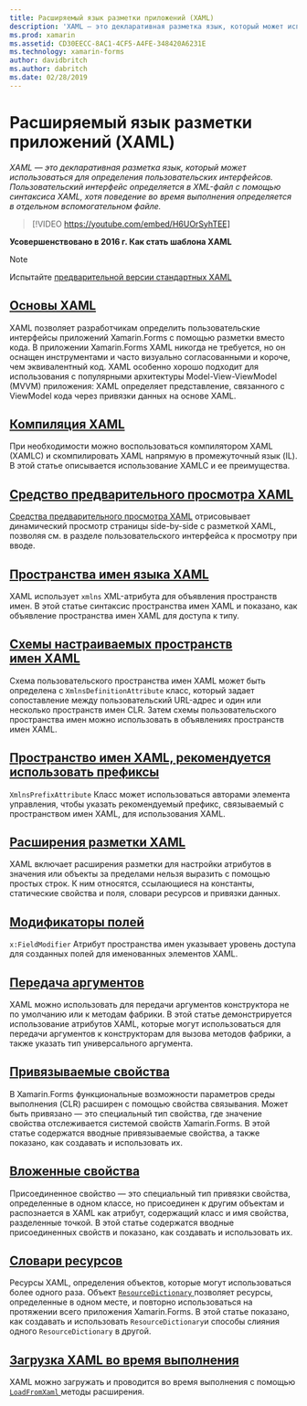 ```yaml
---
title: Расширяемый язык разметки приложений (XAML)
description: 'XAML — это декларативная разметка язык, который может использоваться для определения пользовательских интерфейсов. Пользовательский интерфейс определяется в XML-файл с помощью синтаксиса XAML, хотя поведение во время выполнения определяется в отдельном вспомогательном файле.'
ms.prod: xamarin
ms.assetid: CD30EECC-8AC1-4CF5-A4FE-348420A6231E
ms.technology: xamarin-forms
author: davidbritch
ms.author: dabritch
ms.date: 02/28/2019
---
```


# <a name="extensible-application-markup-language-xaml"></a>Расширяемый язык разметки приложений (XAML)

_XAML — это декларативная разметка язык, который может использоваться для определения пользовательских интерфейсов. Пользовательский интерфейс определяется в XML-файл с помощью синтаксиса XAML, хотя поведение во время выполнения определяется в отдельном вспомогательном файле._

> [!VIDEO https://youtube.com/embed/H6UOrSyhTEE]

**Усовершенствовано в 2016 г. Как стать шаблона XAML**

> [!NOTE]
> Испытайте [предварительной версии стандартных XAML](standard/index.md)

<a name="xaml" />

## <a name="xaml-basicsxaml-basicsindexmd"></a>[Основы XAML](xaml-basics/index.md)

XAML позволяет разработчикам определить пользовательские интерфейсы приложений Xamarin.Forms с помощью разметки вместо кода. В приложении Xamarin.Forms XAML никогда не требуется, но он оснащен инструментами и часто визуально согласованными и короче, чем эквивалентный код. XAML особенно хорошо подходит для использования с популярными архитектуры Model-View-ViewModel (MVVM) приложения: XAML определяет представление, связанного с ViewModel кода через привязки данных на основе XAML.

## <a name="xaml-compilationxamlcmd"></a>[Компиляция XAML](xamlc.md)

При необходимости можно воспользоваться компилятором XAML (XAMLC) и скомпилировать XAML напрямую в промежуточный язык (IL). В этой статье описывается использование XAMLC и ее преимущества.

## <a name="xaml-previewerxaml-previewermd"></a>[Средство предварительного просмотра XAML](xaml-previewer.md)

[Средства предварительного просмотра XAML](~/xamarin-forms/xaml/xaml-previewer.md) отрисовывает динамический просмотр страницы side-by-side с разметкой XAML, позволяя см. в разделе пользовательского интерфейса к просмотру при вводе.

## <a name="xaml-namespacesnamespacesmd"></a>[Пространства имен языка XAML](namespaces.md)

XAML использует `xmlns` XML-атрибута для объявления пространств имен. В этой статье синтаксис пространства имен XAML и показано, как объявление пространства имен XAML для доступа к типу.

## <a name="xaml-custom-namespace-schemascustom-namespace-schemasmd"></a>[Схемы настраиваемых пространств имен XAML](custom-namespace-schemas.md)

Схема пользовательского пространства имен XAML может быть определена с `XmlnsDefinitionAttribute` класс, который задает сопоставление между пользовательский URL-адрес и один или несколько пространств имен CLR. Затем схемы пользовательского пространства имен можно использовать в объявлениях пространств имен XAML.

## <a name="xaml-namespace-recommended-prefixescustom-prefixmd"></a>[Пространство имен XAML, рекомендуется использовать префиксы](custom-prefix.md)

`XmlnsPrefixAttribute` Класс может использоваться авторами элемента управления, чтобы указать рекомендуемый префикс, связываемый с пространством имен XAML, для использования XAML.

## <a name="xaml-markup-extensionsmarkup-extensionsindexmd"></a>[Расширения разметки XAML](markup-extensions/index.md)

XAML включает расширения разметки для настройки атрибутов в значения или объекты за пределами нельзя выразить с помощью простых строк. К ним относятся, ссылающиеся на константы, статические свойства и поля, словари ресурсов и привязки данных.

## <a name="field-modifiersfield-modifiersmd"></a>[Модификаторы полей](field-modifiers.md)

`x:FieldModifier` Атрибут пространства имен указывает уровень доступа для созданных полей для именованных элементов XAML.

## <a name="passing-argumentspassing-argumentsmd"></a>[Передача аргументов](passing-arguments.md)

XAML можно использовать для передачи аргументов конструктора не по умолчанию или к методам фабрики. В этой статье демонстрируется использование атрибутов XAML, которые могут использоваться для передачи аргументов к конструкторам для вызова методов фабрики, а также указать тип универсального аргумента.

## <a name="bindable-propertiesbindable-propertiesmd"></a>[Привязываемые свойства](bindable-properties.md)

В Xamarin.Forms функциональные возможности параметров среды выполнения (CLR) расширен с помощью свойства связывания. Может быть привязано — это специальный тип свойства, где значение свойства отслеживается системой свойств Xamarin.Forms. В этой статье содержатся вводные привязываемые свойства, а также показано, как создавать и использовать их.

## <a name="attached-propertiesattached-propertiesmd"></a>[Вложенные свойства](attached-properties.md)

Присоединенное свойство — это специальный тип привязки свойства, определенные в одном классе, но присоединен к другим объектам и распознается в XAML как атрибут, содержащий класс и имя свойства, разделенные точкой. В этой статье содержатся вводные присоединенных свойств и показано, как создавать и использовать их.

## <a name="resource-dictionariesresource-dictionariesmd"></a>[Словари ресурсов](resource-dictionaries.md)

Ресурсы XAML, определения объектов, которые могут использоваться более одного раза. Объект [ `ResourceDictionary` ](xref:Xamarin.Forms.ResourceDictionary) позволяет ресурсы, определенные в одном месте, и повторно использоваться на протяжении всего приложения Xamarin.Forms. В этой статье показано, как создавать и использовать `ResourceDictionary`и способы слияния одного `ResourceDictionary` в другой.

## <a name="loading-xaml-at-runtimeruntime-loadmd"></a>[Загрузка XAML во время выполнения](runtime-load.md)

XAML можно загружать и проводится во время выполнения с помощью [ `LoadFromXaml` ](xref:Xamarin.Forms.Xaml.Extensions.LoadFromXaml*) методы расширения.
